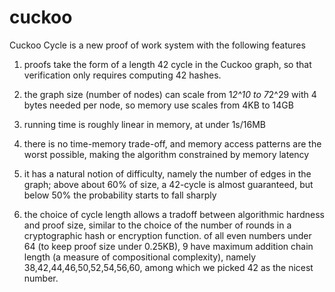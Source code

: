 cuckoo
======

Cuckoo Cycle is a new proof of work system with the following features

1) proofs take the form of a length 42 cycle in the Cuckoo graph,
   so that verification only requires computing 42 hashes.

2) the graph size (number of nodes) can scale from 1*2^10 to 7*2^29
   with 4 bytes needed per node, so memory use scales from 4KB to 14GB

3) running time is roughly linear in memory, at under 1s/16MB

4) there is no time-memory trade-off, and memory access patterns are the worst possible,
   making the algorithm constrained by memory latency
 
5) it has a natural notion of difficulty, namely the number of edges in the graph;
   above about 60% of size, a 42-cycle is almost guaranteed, but below 50% the probability
   starts to fall sharply

6) the choice of cycle length allows a tradoff between algorithmic hardness and proof size,
   similar to the choice of the number of rounds in a cryptographic hash or encryption function.
   of all even numbers under 64 (to keep proof size under 0.25KB),
   9 have maximum addition chain length (a measure of compositional complexity), namely
   38,42,44,46,50,52,54,56,60, among which we picked 42 as the nicest number.
